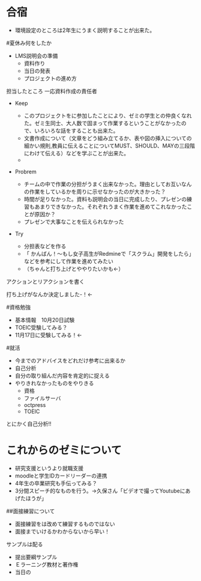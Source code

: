 # 合宿
* 環境設定のところは2年生にうまく説明することが出来た。

#夏休み何をしたか
* LMS説明会の準備
	* 資料作り
	* 当日の発表
	* プロジェクトの進め方
	
担当したところ
一応資料作成の責任者


* Keep

	* このプロジェクトをに参加したことにより、ゼミの学生との仲良くなれた。ゼミ生同士、大人数で固まって作業するということがなかったので、いろいろな話をすることも出来た。
	* 文書作成について（文章をどう組み立てるか、表や図の挿入についての細かい規則,教員に伝えることについてMUST、SHOULD、MAYの三段階にわけて伝える）などを学ぶことが出来た。
	* 


* Probrem

	* チームの中で作業の分担がうまく出来なかった。理由としてお互いなんの作業をしているかを周りに示せなかったのが大きかった？
	* 時間が足りなかった。資料も説明会の当日に完成したり、プレゼンの練習もあまりできなかった。それぞれうまく作業を進めてこれなかったことが原因か？
	* プレゼンで大事なことを伝えられなかった

* Try

	 * 分担表などを作る
	 * 「 かんばん！～もし女子高生がRedmineで「スクラム」開発をしたら」などを参考にして作業を進めてみたい
	 * （ちゃんと打ち上げとややりたいかも←）



アクションとリアクションを書く

打ち上げがなんか決定しました-！←

#資格勉強
* 基本情報　10月20日試験
* TOEIC受験してみる？
* 11月17日に受験してみる！←

#就活
* 今までのアドバイスをどれだけ参考に出来るか
* 自己分析
* 自分の取り組んだ内容を肯定的に捉える
* やりきれなかったものをやりきる
	* 資格
	* ファイルサーバ
	* octpress
	* TOEIC

とにかく自己分析!!  

# これからのゼミについて
* 研究支援というより就職支援
* moodleと学生IDカードリーダーの連携
* 4年生の卒業研究も手伝ってみる？
* 3分間スピーチ的なものを行う。→久保さん「ビデオで撮ってYoutubeにあげたほうが」

##面接練習について
* 面接練習をは改めて練習するものではない
* 面接までいけるかわからないから早い！



サンプルは配る
* 提出要綱サンプル
* Ｅラーニング教材と著作権
* 当日の